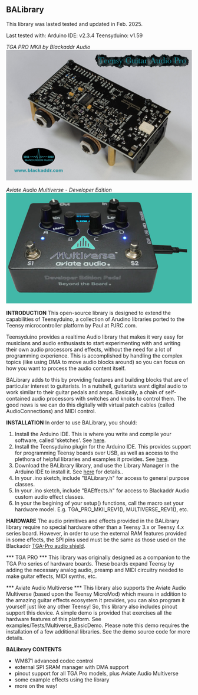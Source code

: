 ## BALibrary
This library was lasted tested and updated in Feb. 2025.

Last tested with:
Arduino IDE: v2.3.4
Teensyduino: v1.59

*TGA PRO MKII by Blackaddr Audio*
![](TGA_Pro_MKII_rev1.jpg)


*Aviate Audio Multiverse - Developer Edition*
![](Multiverse_Developer_rev1.jpg)


**INTRODUCTION**
This open-source library is designed to extend the capabilities of Teensyduino, a collection of Arudino libraries  ported to the Teensy microcontroller platform by Paul at PJRC.com.

Teensyduino provides a realtime Audio library that makes it very easy for musicians and audio enthusiasts to start experimenting with and writing their own audio processors and effects, without the need for a lot of programming experience. This is accomplished by handling the complex topics (like using DMA to move audio blocks around) so you can focus on how you want to process the audio content itself.

BALibrary adds to this by providing features and building blocks that are of particular interest to guitarists. In a nutshell, guitarists want digital audio to work similar to their guitar pedals and amps. Basically, a chain of self-contained audio processors with switches and knobs to control them. The good news is we can do this digitally with virtual patch cables (called AudioConnections) and MIDI control.

**INSTALLATION**
In order to use BALibrary, you should:

 1. Install the Arduino IDE. This is where you write and compile your software, called 'sketches'. See [here](https://www.arduino.cc/en/software).
 2. Install the Teensyduino plugin for the Arduino IDE. This provides support for programming Teensy boards over USB, as well as access to the plethora of helpful libraries and examples it provides. See [here](https://www.pjrc.com/teensy/td_download.html).
 3. Download the BALibrary library, and use the Library Manager in the Arduino IDE to install it. See [here](https://www.arduino.cc/en/Guide/Libraries) for details..
 4. In your .ino sketch, include "BALibrary.h" for access to general purpose classes.
 5. In your .ino sketch, include "BAEffects.h" for access to Blackaddr Audio custom audio effect classes.
 6. In your the begining of your setup() functions, call the macro set your hardware model. E.g. TGA_PRO_MKII_REV1(), MULTIVERSE_REV1(), etc.

**HARDWARE**
The audio primitives and effects provided in the BALibrary library require no special hardware other than a Teensy 3.x or Teensy 4.x series board. However, in order to use the external RAM features provided in some effects, the SPI pins used must be the same as those used on the Blackaddr [TGA-Pro audio shield](http://blackaddr.com/products/).

*** TGA PRO ***
This library was originally designed as a companion to the TGA Pro series of hardware boards. These boards expand Teensy by adding the necessary analog audio, preamp and MIDI circuitry needed to make guitar effects, MIDI synths, etc.

*** Aviate Audio Multiverse ***
This library also supports the Aviate Audio Multiverse (based upon the Teensy MicroMod) which means in addition to the amazing guitar effects ecosystem it provides, you can also program it yourself just like any other Teensy! So, this library also includes pinout support this device. A simple demo is provided that exercises all the hardware features of this platform. See examples/Tests/Multiverse_BasicDemo. Please note this demo requires the installation of a few additional
libraries. See the demo source code for more details.

**BALibrary CONTENTS**
 - WM871 advanced codec control
 - external SPI SRAM manager with DMA support
 - pinout support for all TGA Pro models, plus Aviate Audio Multiverse
 - some example effects using the library
 - more on the way!

